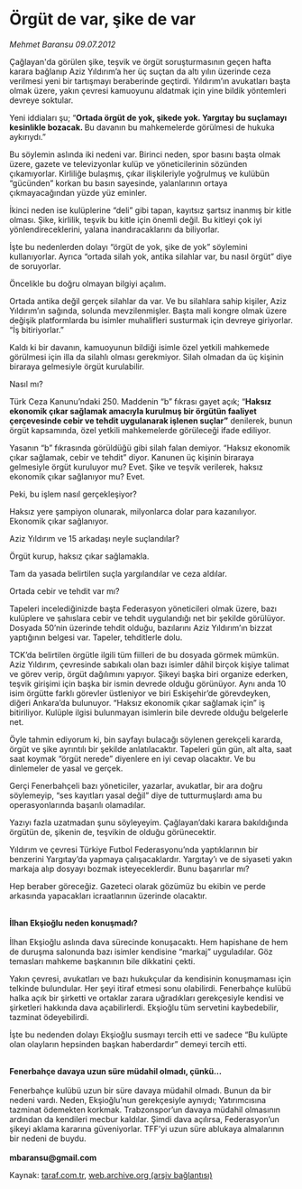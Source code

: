 # Örgüt de var, şike de var

*Mehmet Baransu 09.07.2012*

<div class="yazi"><p>Çağlayan'da görülen şike, teşvik ve örgüt soruşturmasının geçen hafta karara bağlanıp Aziz Yıldırım’a her üç suçtan da altı yılın üzerinde ceza verilmesi yeni bir tartışmayı beraberinde geçtirdi. Yıldırım’ın avukatları başta olmak üzere, yakın çevresi kamuoyunu aldatmak için yine bildik yöntemleri devreye soktular. </p>
<p>Yeni iddiaları şu; “<b>Ortada örgüt de yok, şikede yok. Yargıtay bu suçlamayı kesinlikle bozacak. </b>Bu davanın bu mahkemelerde görülmesi de hukuka aykırıydı.” </p>
<p>Bu söylemin aslında iki nedeni var. Birinci neden, spor basını başta olmak üzere, gazete ve televizyonlar kulüp ve yöneticilerinin sözünden çıkamıyorlar. Kirliliğe bulaşmış, çıkar ilişkileriyle yoğrulmuş ve kulübün “gücünden” korkan bu basın sayesinde, yalanlarının ortaya çıkmayacağından yüzde yüz eminler. </p>
<p>İkinci neden ise kulüplerine “deli” gibi tapan, kayıtsız şartsız inanmış bir kitle olması. Şike, kirlilik, teşvik bu kitle için önemli değil. Bu kitleyi çok iyi yönlendireceklerini, yalana inandıracaklarını da biliyorlar. </p>
<p>İşte bu nedenlerden dolayı “örgüt de yok, şike de yok” söylemini kullanıyorlar. Ayrıca “ortada silah yok, antika silahlar var, bu nasıl örgüt” diye de soruyorlar. </p>
<p>Öncelikle bu doğru olmayan bilgiyi açalım.  </p>
<p>Ortada antika değil gerçek silahlar da var. Ve bu silahlara sahip kişiler, Aziz Yıldırım’ın sağında, solunda mevzilenmişler. Başta mali kongre olmak üzere değişik platformlarda bu isimler muhalifleri susturmak için devreye giriyorlar. “İş bitiriyorlar.”</p>
<p>Kaldı ki bir davanın, kamuoyunun bildiği isimle özel yetkili mahkemede görülmesi için illa da silahlı olması gerekmiyor. Silah olmadan da üç kişinin biraraya gelmesiyle örgüt kurulabilir. </p>
<p>Nasıl mı?</p>
<p>Türk Ceza Kanunu’ndaki 250. Maddenin “b” fıkrası gayet açık; “<b>Haksız ekonomik çıkar sağlamak amacıyla kurulmuş bir örgütün faaliyet çerçevesinde cebir ve tehdit uygulanarak işlenen suçlar”</b> denilerek, bunun örgüt kapsamında, özel yetkili mahkemelerde görüleceği ifade ediliyor. </p>
<p>Yasanın “b” fıkrasında görüldüğü gibi silah falan demiyor. “Haksız ekonomik çıkar sağlamak, cebir ve tehdit” diyor. Kanunen üç kişinin biraraya gelmesiyle örgüt kuruluyor mu? Evet. Şike ve teşvik verilerek, haksız ekonomik çıkar sağlanıyor mu? Evet.</p>
<p>Peki, bu işlem nasıl gerçekleşiyor?</p>
<p>Haksız yere şampiyon olunarak, milyonlarca dolar para kazanılıyor. Ekonomik çıkar sağlanıyor. </p>
<p>Aziz Yıldırım ve 15 arkadaşı neyle suçlandılar?</p>
<p>Örgüt kurup, haksız çıkar sağlamakla. </p>
<p>Tam da yasada belirtilen suçla yargılandılar ve ceza aldılar. </p>
<p>Ortada cebir ve tehdit var mı?</p>
<p>Tapeleri incelediğinizde başta Federasyon yöneticileri olmak üzere, bazı kulüplere ve şahıslara cebir ve tehdit uygulandığı net bir şekilde görülüyor. Dosyada 50’nin üzerinde tehdit olduğu, bazılarını Aziz Yıldırım’ın bizzat yaptığının belgesi var. Tapeler, tehditlerle dolu. </p>
<p>TCK’da belirtilen örgütle ilgili tüm fiilleri de bu dosyada görmek mümkün. Aziz Yıldırım, çevresinde sabıkalı olan bazı isimler dâhil birçok kişiye talimat ve görev verip, örgüt dağılımını yapıyor. Şikeyi başka biri organize ederken, teşvik girişimi için başka bir ismin devrede olduğu görünüyor. Aynı anda 10 isim örgütte farklı görevler üstleniyor ve biri Eskişehir’de görevdeyken, diğeri Ankara’da bulunuyor. “Haksız ekonomik çıkar sağlamak için” iş bitiriliyor. Kulüple ilgisi bulunmayan isimlerin bile devrede olduğu belgelerle net.</p>
<p>Öyle tahmin ediyorum ki, bin sayfayı bulacağı söylenen gerekçeli kararda, örgüt ve şike ayrıntılı bir şekilde anlatılacaktır. Tapeleri gün gün, alt alta, saat saat koymak “örgüt nerede” diyenlere en iyi cevap olacaktır. Ve bu dinlemeler de yasal ve gerçek. </p>
<p>Gerçi Fenerbahçeli bazı yöneticiler, yazarlar, avukatlar, bir ara doğru söylemeyip, “ses kayıtları yasal değil” diye de tutturmuşlardı ama bu operasyonlarında başarılı olamadılar.    </p>
<p>Yazıyı fazla uzatmadan şunu söyleyeyim. Çağlayan’daki karara bakıldığında örgütün de, şikenin de, teşvikin de olduğu görünecektir. </p>
<p>Yıldırım ve çevresi Türkiye Futbol Federasyonu’nda yaptıklarının bir benzerini Yargıtay’da yapmaya çalışacaklardır. Yargıtay’ı ve de siyaseti yakın markaja alıp dosyayı bozmak isteyeceklerdir. Bunu başarırlar mı?</p>
<p>Hep beraber göreceğiz. Gazeteci olarak gözümüz bu ekibin ve perde arkasında yapacakları icraatlarının üzerinde olacaktır.</p>
<p><b><br/>İlhan Ekşioğlu neden konuşmadı?<br/></b><br/>İlhan Ekşioğlu aslında dava sürecinde konuşacaktı. Hem hapishane de hem de duruşma salonunda bazı isimler kendisine “markaj” uyguladılar. Göz temasları mahkeme başkanının bile dikkatini çekti.</p>
<p>Yakın çevresi, avukatları ve bazı hukukçular da kendisinin konuşmaması için telkinde bulundular. Her şeyi itiraf etmesi sonu olabilirdi. Fenerbahçe kulübü halka açık bir şirketti ve ortaklar zarara uğradıkları gerekçesiyle kendisi ve şirketleri hakkında dava açabilirlerdi. Ekşioğlu tüm servetini kaybedebilir, tazminat ödeyebilirdi. </p>
<p>İşte bu nedenden dolayı Ekşioğlu susmayı tercih etti ve sadece “Bu kulüpte olan olayların hepsinden başkan haberdardır” demeyi tercih etti. </p>
<p><b><br/>Fenerbahçe davaya uzun süre müdahil olmadı, çünkü…</b><b><br/></b><br/>Fenerbahçe kulübü uzun bir süre davaya müdahil olmadı. Bunun da bir nedeni vardı. Neden, Ekşioğlu’nun gerekçesiyle aynıydı; Yatırımcısına tazminat ödemekten korkmak. Trabzonspor’un davaya müdahil olmasının ardından da kendileri mecbur kaldılar. Şimdi dava açılırsa, Federasyon’un şikeyi aklama kararına güveniyorlar. TFF’yi uzun süre ablukaya almalarının bir nedeni de buydu.<br/><b><br/>mbaransu@gmail.com</b></p>
</div>

Kaynak: [taraf.com.tr](http://www.taraf.com.tr/mehmet-baransu/makale-orgut-de-var-sike-de-var.htm), [web.archive.org (arşiv bağlantısı)](http://web.archive.org/web/20131107022702/http://www.taraf.com.tr/mehmet-baransu/makale-orgut-de-var-sike-de-var.htm)
